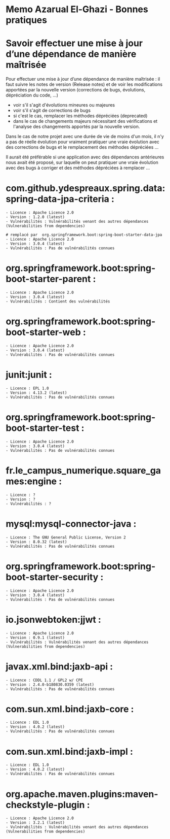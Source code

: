 #       Memo Azarual El-Ghazi  - Bonnes pratiques


# Savoir effectuer une mise à jour d’une dépendance de manière maîtrisée

Pour effectuer une mise à jour d’une dépendance de manière maîtrisée : il faut suivre les notes de version (Release notes)
et de voir les modifications apportées par la nouvelle version (corrections de bugs, évolutions, dépréciation du code, ...)
- voir s'il s'agit d'évolutions mineures ou majeures
- voir s'il s'agit de corrections de bugs 
- si c'est le cas, remplacer les méthodes dépréciées (deprecated)
- dans le cas de changements majeurs nécessitant des vérifications et l'analyse des changements apportés par la nouvelle version.

Dans le cas de notre projet avec une durée de vie de moins d'un mois, il n'y a pas de réelle évolution pour vraiment pratiquer une vraie 
évolution avec des corrections de bugs et le remplacement des méthodes dépréciées ...

Il aurait été préférable si une application avec des dépendances antérieures nous avait été proposé, sur laquelle on peut pratiquer une vraie évolution avec des 
bugs à corriger et des méthodes dépréciées à remplacer ...



# com.github.ydespreaux.spring.data:spring-data-jpa-criteria :
    - Licence : Apache Licence 2.0
    - Version : 1.2.0 (latest)
    - Vulnérabilités : Vulnérabilités venant des autres dépendances (Vulnerabilities from dependencies)

    # remplacé par  org.springframework.boot:spring-boot-starter-data-jpa
    - Licence : Apache Licence 2.0
    - Version : 3.0.4 (latest)
    - Vulnérabilités : Pas de vulnérabilités connues


# org.springframework.boot:spring-boot-starter-parent : 
    - Licence : Apache Licence 2.0
    - Version : 3.0.4 (latest)
    - Vulnérabilités : Contient des vulnérabilités

# org.springframework.boot:spring-boot-starter-web : 
    - Licence : Apache Licence 2.0
    - Version : 3.0.4 (latest)
    - Vulnérabilités : Pas de vulnérabilités connues


# junit:junit :
    - Licence : EPL 1.0
    - Version : 4.13.2 (latest)
    - Vulnérabilités : Pas de vulnérabilités connues

# org.springframework.boot:spring-boot-starter-test :
    - Licence : Apache Licence 2.0
    - Version : 3.0.4 (latest)
    - Vulnérabilités : Pas de vulnérabilités connues

# fr.le_campus_numerique.square_games:engine :
    - Licence : ?
    - Version : ?
    - Vulnérabilités : ?

# mysql:mysql-connector-java : 
    - Licence : The GNU General Public License, Version 2 
    - Version : 8.0.32 (latest)
    - Vulnérabilités : Pas de vulnérabilités connues



# org.springframework.boot:spring-boot-starter-security : 
    - Licence : Apache Licence 2.0
    - Version : 3.0.4 (latest)
    - Vulnérabilités : Pas de vulnérabilités connues

# io.jsonwebtoken:jjwt :
    - Licence : Apache Licence 2.0
    - Version : 0.9.1 (latest)
    - Vulnérabilités : Vulnérabilités venant des autres dépendances (Vulnerabilities from dependencies)

# javax.xml.bind:jaxb-api :
    - Licence : CDDL 1.1 / GPL2 w/ CPE
    - Version : 2.4.0-b180830.0359 (latest)
    - Vulnérabilités : Pas de vulnérabilités connues


# com.sun.xml.bind:jaxb-core :
    - Licence : EDL 1.0
    - Version : 4.0.2 (latest)
    - Vulnérabilités : Pas de vulnérabilités connues

# com.sun.xml.bind:jaxb-impl :
    - Licence : EDL 1.0
    - Version : 4.0.2 (latest)
    - Vulnérabilités : Pas de vulnérabilités connues

# org.apache.maven.plugins:maven-checkstyle-plugin :
    - Licence : Apache Licence 2.0
    - Version : 3.2.1 (latest)
    - Vulnérabilités : Vulnérabilités venant des autres dépendances (Vulnerabilities from dependencies)

